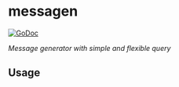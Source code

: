 # messagen
[![GoDoc](https://godoc.org/github.com/mpppk/messagen?status.svg)](https://godoc.org/github.com/mpppk/messagen)

*Message generator with simple and flexible query*

## Usage

